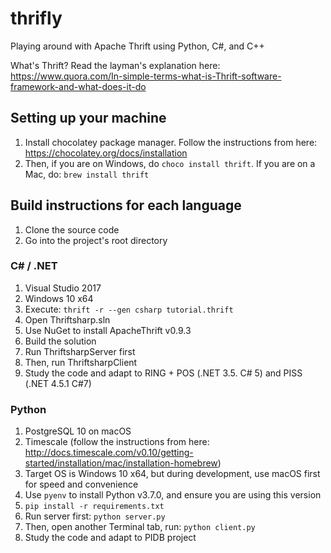 # thrifly
Playing around with Apache Thrift using Python, C#, and C++

What's Thrift? Read the layman's explanation here: https://www.quora.com/In-simple-terms-what-is-Thrift-software-framework-and-what-does-it-do

## Setting up your machine
1. Install chocolatey package manager. Follow the instructions from here: https://chocolatey.org/docs/installation
1. Then, if you are on Windows, do `choco install thrift`. If you are on a Mac, do: `brew install thrift`

## Build instructions for each language
1. Clone the source code
1. Go into the project's root directory

### C# / .NET
1. Visual Studio 2017
1. Windows 10 x64
1. Execute: `thrift -r --gen csharp tutorial.thrift`
1. Open Thriftsharp.sln
1. Use NuGet to install ApacheThrift v0.9.3
1. Build the solution
1. Run ThriftsharpServer first
1. Then, run ThriftsharpClient
1. Study the code and adapt to RING + POS (.NET 3.5. C# 5) and PISS (.NET 4.5.1 C#7)

### Python
1. PostgreSQL 10 on macOS
1. Timescale (follow the instructions from here: http://docs.timescale.com/v0.10/getting-started/installation/mac/installation-homebrew)
1. Target OS is Windows 10 x64, but during development, use macOS first for speed and convenience
1. Use `pyenv` to install Python v3.7.0, and ensure you are using this version
1. `pip install -r requirements.txt`
1. Run server first: `python server.py`
1. Then, open another Terminal tab, run: `python client.py`
1. Study the code and adapt to PIDB project
